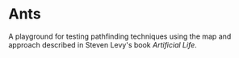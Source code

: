 # Ants
A playground for testing pathfinding techniques using the map and approach described
in Steven Levy's book _Artificial Life_.
